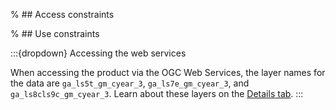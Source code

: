 % ## Access constraints

% ## Use constraints

:::{dropdown} Accessing the web services

When accessing the product via the OGC Web Services, the layer names for the data are `ga_ls5t_gm_cyear_3`, `ga_ls7e_gm_cyear_3`, and `ga_ls8cls9c_gm_cyear_3`. Learn about these layers on the [Details tab](./?tab=details).
:::

